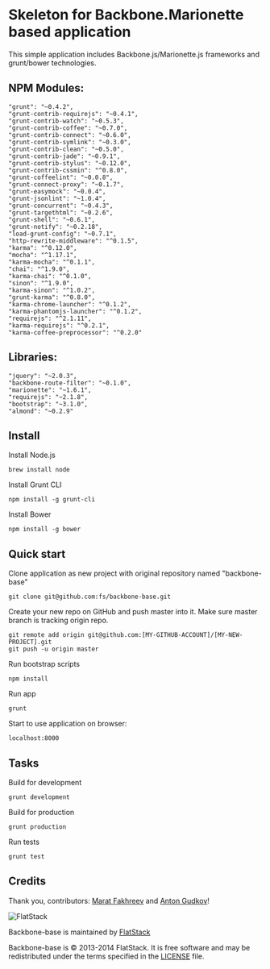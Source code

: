 # Skeleton for Backbone.Marionette based application

This simple application includes Backbone.js/Marionette.js frameworks and grunt/bower technologies.

## NPM Modules:
    "grunt": "~0.4.2",
    "grunt-contrib-requirejs": "~0.4.1",
    "grunt-contrib-watch": "~0.5.3",
    "grunt-contrib-coffee": "~0.7.0",
    "grunt-contrib-connect": "~0.6.0",
    "grunt-contrib-symlink": "~0.3.0",
    "grunt-contrib-clean": "~0.5.0",
    "grunt-contrib-jade": "~0.9.1",
    "grunt-contrib-stylus": "~0.12.0",
    "grunt-contrib-cssmin": "^0.8.0",
    "grunt-coffeelint": "~0.0.8",
    "grunt-connect-proxy": "~0.1.7",
    "grunt-easymock": "~0.0.4",
    "grunt-jsonlint": "~1.0.4",
    "grunt-concurrent": "~0.4.3",
    "grunt-targethtml": "~0.2.6",
    "grunt-shell": "~0.6.1",
    "grunt-notify": "~0.2.18",
    "load-grunt-config": "~0.7.1",
    "http-rewrite-middleware": "^0.1.5",
    "karma": "^0.12.0",
    "mocha": "^1.17.1",
    "karma-mocha": "^0.1.1",
    "chai": "^1.9.0",
    "karma-chai": "^0.1.0",
    "sinon": "^1.9.0",
    "karma-sinon": "^1.0.2",
    "grunt-karma": "^0.8.0",
    "karma-chrome-launcher": "^0.1.2",
    "karma-phantomjs-launcher": "^0.1.2",
    "requirejs": "^2.1.11",
    "karma-requirejs": "^0.2.1",
    "karma-coffee-preprocessor": "^0.2.0"

## Libraries:
    "jquery": "~2.0.3",
    "backbone-route-filter": "~0.1.0",
    "marionette": "~1.6.1",
    "requirejs": "~2.1.8",
    "bootstrap": "~3.1.0",
    "almond": "~0.2.9"

## Install

Install Node.js

    brew install node

Install Grunt CLI

    npm install -g grunt-cli

Install Bower

    npm install -g bower

## Quick start

Clone application as new project with original repository named "backbone-base"

    git clone git@github.com:fs/backbone-base.git

Create your new repo on GitHub and push master into it.
Make sure master branch is tracking origin repo.

    git remote add origin git@github.com:[MY-GITHUB-ACCOUNT]/[MY-NEW-PROJECT].git
    git push -u origin master

Run bootstrap scripts

    npm install

Run app

    grunt

Start to use application on browser:

    localhost:8000

## Tasks

Build for development

    grunt development

Build for production

    grunt production

Run tests

    grunt test

## Credits

Thank you, contributors: [Marat Fakhreev](https://github.com/FakhreevMarat) and [Anton Gudkov](https://github.com/antongudkov)!

![FlatStack](http://www.flatstack.com/assets/images/logo.png)

Backbone-base is maintained by [FlatStack](https://github.com/fs)

Backbone-base is © 2013-2014 FlatStack. It is free software and may be
redistributed under the terms specified in the [LICENSE](LICENSE) file.
